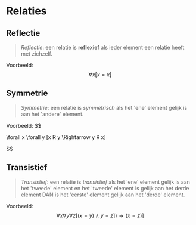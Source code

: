 # Relaties

## Reflectie
> *Reflectie*: een relatie is **reflexief** als ieder element een relatie heeft met zichzelf. 

Voorbeeld:
$$
\forall x [x = x] 
$$


## Symmetrie
> *Symmetrie*: een relatie is *symmetrisch* als het 'ene' element gelijk is aan het 'andere' element. 


Voorbeeld:
$$

\forall x \forall y [x R y \Rightarrow y R x]

$$

## Transistief
> *Transistief*: een relatie is *transistief* als het 'ene' element gelijk is aan het 'tweede' element en het 'tweede' element is gelijk aan het derde element DAN is het 'eerste' element gelijk aan het 'derde' element.

Voorbeeld:
$$
\forall x \forall y \forall z [(x = y) \land y = z]) \Rightarrow (x = z)] 
$$
